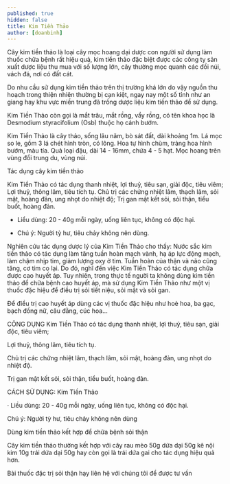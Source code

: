 ```yaml
---
published: true
hidden: false
title: Kim Tiền Thảo
author: [doanbinh]
---
```


Cây kim tiền thảo là loại cây mọc hoang dại dược con người sử dụng làm thuốc chữa bệnh rất hiệu quả, kim tiền thảo đặc biệt được các công ty sản xuất dược liệu thu mua với số lượng lớn, cây thường mọc quanh các đồi núi, vách đá, nơi có đất cát.

Do nhu cầu sử dụng kim tiền thảo trên thị trường khá lớn do vậy nguồn thu hoạch trong thiện nhiên thường bị cạn kiệt, ngay nay một số tỉnh như an giang hay khu vực miền trung đã trồng dược liệu kim tiền thảo để sử dụng.

Kim Tiền Thảo còn gọi là mắt trâu, mắt rồng, vẩy rồng, có tên khoa học là Desmodium styracifolium (Osb) thuộc họ cánh bướm. 

Kim Tiền Thảo là cây thảo, sống lâu năm, bò sát đất, dài khoảng 1m. Lá mọc so le, gồm 3 lá chét hình tròn, có lông. Hoa tự hình chùm, tràng hoa hình bướm, màu tía. Quả loại đậu, dài 14 - 16mm, chứa 4 - 5 hạt. Mọc hoang trên vùng đồi trung du, vùng núi.

Tác dụng cây kim tiền thảo

Kim Tiền Thảo có tác dụng thanh nhiệt, lợi thuỷ, tiêu sạn, giải độc, tiêu viêm; Lợi thuỷ, thông lâm, tiêu tích tụ. Chủ trị các chứng nhiệt lâm, thạch lâm, sỏi mật, hoàng đản, ung nhọt do nhiệt độ; Trị gan mật kết sỏi, sỏi thận, tiểu buốt, hoàng đản.

- Liều dùng: 20 - 40g mỗi ngày,  uống liên tục, không có độc hại.

- Chú ý: Người tỳ hư, tiêu chảy không nên dùng.

Nghiên cứu tác dụng dược lý của Kim Tiền Thảo cho thấy: Nước sắc kim tiền thảo có tác dụng làm tăng tuần hoàn mạch vành, hạ  áp lực động mạch, làm chậm nhịp tim, giảm lượng oxy ở tim. Tuần hoàn của thận và não cũng tăng, cơ tim co lại. Do đó,  nghĩ đến việc Kim Tiền Thảo có tác dụng chữa được cao huyết áp. Tuy nhiên, trong thực tế người ta không dùng kim tiền thảo để chữa bệnh cao huyết áp, mà sử dụng Kim Tiền Thảo như một vị thuốc đặc hiệu để điều trị sỏi tiết niệu, sỏi mật và sỏi gan.

Để điều trị cao huyết áp  dùng các vị thuốc đặc hiệu như hoè hoa, ba gạc, bạch đồng nữ, câu đằng, cúc hoa...

CÔNG DỤNG Kim Tiền Thảo có tác dụng thanh nhiệt, lợi thuỷ, tiêu sạn, giải độc, tiêu viêm;

Lợi thuỷ, thông lâm, tiêu tích tụ.

Chủ trị các chứng nhiệt lâm, thạch lâm, sỏi mật, hoàng đản, ung nhọt do nhiệt độ.

Trị gan mật kết sỏi, sỏi thận, tiểu buốt, hoàng đản.

CÁCH SỬ DỤNG: Kim Tiền Thảo

· Liều dùng: 20 - 40g mỗi ngày, uống liên tục, không có độc hại.

Chú ý: Người tỳ hư, tiêu chảy không nên dùng

Dùng kim tiền thảo kết hợp để chữa bệnh sỏi thận

Cây kim tiền thảo thường kết hợp với cây rau mèo 50g﻿ dứa dại 50g kê nội kim 10g trái dứa dại 50g hay còn gọi là trái dứa gai cho tác dụng hiệu quả hơn.

Bài thuốc đặc trị sỏi thận hạy liên hệ với chúng tôi để được tư vấn